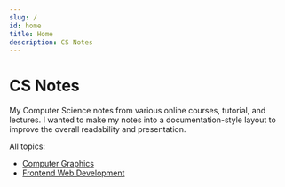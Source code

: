 ```yaml
---
slug: /
id: home
title: Home
description: CS Notes
---
```

# CS Notes 

My Computer Science notes from various online courses, tutorial, and lectures. I wanted to make my notes into a documentation-style layout to improve the overall readability and presentation.

All topics:
- [Computer Graphics](gaming)
- [Frontend Web Development](gaming2)